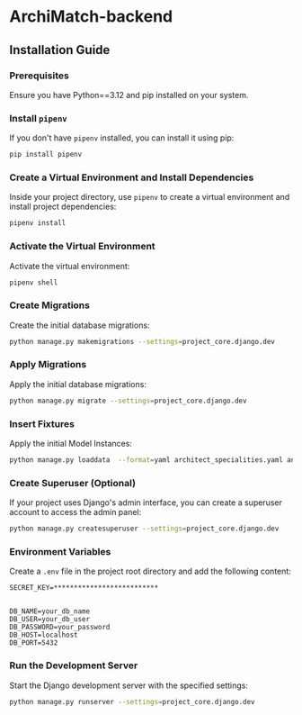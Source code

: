 # ArchiMatch-backend

## Installation Guide

### Prerequisites

Ensure you have Python==3.12 and pip installed on your system.

### Install `pipenv`

If you don't have `pipenv` installed, you can install it using pip:

```sh
pip install pipenv
```

### Create a Virtual Environment and Install Dependencies

Inside your project directory, use `pipenv` to create a virtual environment and install project dependencies:

```sh
pipenv install
```

### Activate the Virtual Environment

Activate the virtual environment:

```sh
pipenv shell
```

### Create Migrations

Create the initial database migrations:

```sh
python manage.py makemigrations --settings=project_core.django.dev
```

### Apply Migrations

Apply the initial database migrations:

```sh
python manage.py migrate --settings=project_core.django.dev
```

### Insert Fixtures

Apply the initial Model Instances:

```sh
python manage.py loaddata  --format=yaml architect_specialities.yaml announcement_needs.yaml project_categories.yaml property_types.yaml work_types.yaml renovation_pieces.yaml architectural_styles.yaml project_extensions.yaml supplier_specialities.yaml preferred_locations.yaml work_surfaces.yaml budgets.yaml terrain_surfaces.yaml decisions.yaml time_slots.yaml
```

### Create Superuser (Optional)

If your project uses Django's admin interface, you can create a superuser account to access the admin panel:

```sh
python manage.py createsuperuser --settings=project_core.django.dev
```

### Environment Variables

Create a `.env` file in the project root directory and add the following content:

```env
SECRET_KEY=**************************


DB_NAME=your_db_name
DB_USER=your_db_user
DB_PASSWORD=your_password
DB_HOST=localhost
DB_PORT=5432
```

### Run the Development Server

Start the Django development server with the specified settings:

```sh
python manage.py runserver --settings=project_core.django.dev
```
